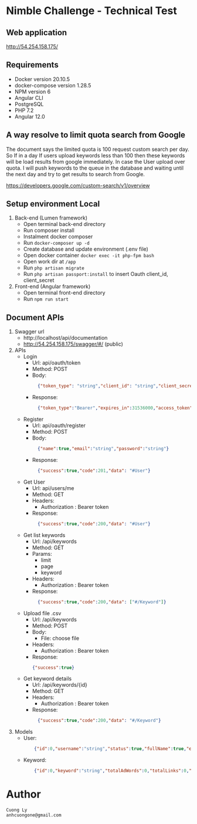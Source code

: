 # Nimble Challenge - Technical Test

## Web application
http://54.254.158.175/

## Requirements
   - Docker version 20.10.5
   - docker-compose version 1.28.5
   - NPM version 6
   - Angular CLI
   - PostgreSQL
   - PHP 7.2
   - Angular 12.0

## A way resolve to limit quota search from Google
The document says the limited quota is 100 request custom search per day. So If in a day If users upload keywords less than 100 then these keywords will be load results from google immediately. In case the User upload over quota. I will push keywords to the queue in the database and waiting until the next day and try to get results to search from Google.

https://developers.google.com/custom-search/v1/overview

## Setup environment Local
   1. Back-end (Lumen framework)
      - Open terminal back-end directory
      - Run composer install
      - Instalment docker composer
      - Run `docker-composer up -d`
      - Create database and update environment (.env file)
      - Open docker container `docker exec -it php-fpm bash`
      - Open work dir at `/app`
      - Run `php artisan migrate`
      - Run `php artisan passport:install` to insert Oauth client_id, client_secret
   2. Front-end (Angular framework)
      - Open terminal front-end directory
      - Run `npm run start`

## Document APIs
   1. Swagger url
      - http://localhost/api/documentation 
      - http://54.254.158.175/swagger/#/  (public)
   2. APIs 
      - Login 
        + Url: api/oauth/token
        + Method: POST
        + Body:
          ```json
            {"token_type": "string","client_id": "string","client_secret": "string","username": "string","password": "string"}
          ```
        + Response:
          ```json
            {"token_type":"Bearer","expires_in":31536000,"access_token":"string","refresh_token":"string"}
          ```
      - Register
        + Url: api/oauth/register
        + Method: POST
        + Body:
          ```json
            {"name":true,"email":"string","password":"string"}
          ```
        + Response:
          ```json
            {"success":true,"code":201,"data": "#User"}
          ```
      - Get User
        + Url: api/users/me
        + Method: GET
        + Headers:
            + Authorization : Bearer token
        + Response:
          ```json
            {"success":true,"code":200,"data": "#User"}
          ```
      - Get list keywords
        + Url: /api/keywords
        + Method: GET
        + Params:
          + limit
          + page
          + keyword
        + Headers:
          + Authorization : Bearer token
        + Response:
             ```json
               {"success":true,"code":200,"data": ["#/Keyword"]}
             ```
      - Upload file .csv
        + Url: /api/keywords
        + Method: POST
        + Body:
          + File: choose file
        + Headers:
          + Authorization : Bearer token
        + Response:
           ```json
           {"success":true}
           ```
      - Get keyword details
         + Url: /api/keywords/{id}
         + Method: GET
         + Headers:
           + Authorization : Bearer token
         + Response:
              ```json
                {"success":true,"code":200,"data": "#/Keyword"}
              ```
   3. Models
        - User:
            ```json
                {"id":0,"username":"string","status":true,"fullName":true,"email":"string","created":"string","updated":"string"}
            ```
        - Keyword: 
            ```json
                {"id":0,"keyword":"string","totalAdWords":0,"totalLinks":0,"totalResults":0,"totalResultSeconds":0,"html":"string"}
            ```
# Author
    Cuong Ly
    anhcuongone@gmail.com
